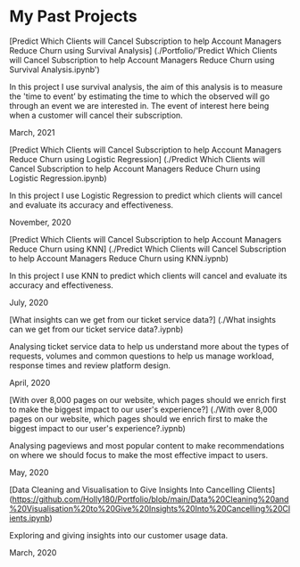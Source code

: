 # My Past Projects



[Predict Which Clients will Cancel Subscription to help Account Managers Reduce Churn using Survival Analysis] (./Portfolio/'Predict Which Clients will Cancel Subscription to help Account Managers Reduce Churn using Survival Analysis.ipynb')

In this project I use survival analysis, the aim of this analysis is to measure the 'time to event’ by estimating the time to which the observed will go through an event we are interested in. The event of interest here being when a customer will cancel their subscription. 

March, 2021

[Predict Which Clients will Cancel Subscription to help Account Managers Reduce Churn using Logistic Regression] (./Predict Which Clients will Cancel Subscription to help Account Managers Reduce Churn using Logistic Regression.ipynb)

In this project I use Logistic Regression to predict which clients will cancel and evaluate its accuracy and effectiveness. 

November, 2020

[Predict Which Clients will Cancel Subscription to help Account Managers Reduce Churn using KNN] (./Predict Which Clients will Cancel Subscription to help Account Managers Reduce Churn using KNN.iypnb)

In this project I use KNN to predict which clients will cancel and evaluate its accuracy and effectiveness. 

July, 2020

[What insights can we get from our ticket service data?] (./What insights can we get from our ticket service data?.iypnb)

Analysing ticket service data to help us understand more about the types of requests, volumes and common questions to help us manage workload, response times and review platform design.

April, 2020

[With over 8,000 pages on our website, which pages should we enrich first to make the biggest impact to our user's experience?] (./With over 8,000 pages on our website, which pages should we enrich first to make the biggest impact to our user's experience?.iypnb)

Analysing pageviews and most popular content to make recommendations on where we should focus to make the most effective impact to users.

May, 2020

[Data Cleaning and Visualisation to Give Insights Into Cancelling Clients] (https://github.com/Holly180/Portfolio/blob/main/Data%20Cleaning%20and%20Visualisation%20to%20Give%20Insights%20Into%20Cancelling%20Clients.ipynb)

Exploring and giving insights into our customer usage data. 

March, 2020